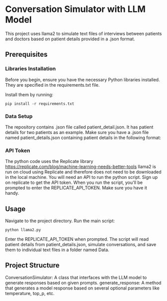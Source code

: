 # Conversation Simulator with LLM Model
This project uses llama2 to simulate text files of interviews between patients and doctors based on patient details provided in a .json format.

## Prerequisites
### Libraries Installation
Before you begin, ensure you have the necessary Python libraries installed. They are specified in the requirements.txt file.

Install them by running:

```
pip install -r requirements.txt
```

### Data Setup
The repository contains .json file called patient_detail.json. It has patient details for two patients as an example. 
Make sure you have a .json file named patient_details.json containing patient details in the following format:

### API Token
The python code uses the Replicate library https://replicate.com/blog/machine-learning-needs-better-tools
llama2 is run on cloud using Replicate and therefore does not need to be downloaded in the local machine. 
You will need an API to run the python script. Sign up on replicate to get the API token. When you run the script, you'll be prompted to enter the REPLICATE_API_TOKEN. Make sure you have it handy.

## Usage
Navigate to the project directory.
Run the main script:
```
python llama2.py
```
Enter the REPLICATE_API_TOKEN when prompted.
The script will read patient details from patient_details.json, simulate conversations, and save them to individual text files in a folder named Data.

## Project Structure
ConversationSimulator: A class that interfaces with the LLM model to generate responses based on given prompts.
generate_response: A method that generates a model response based on several optional parameters like temperature, top_p, etc.